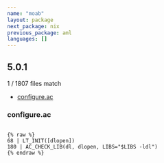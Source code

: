 ```yaml
---
name: "moab"
layout: package
next_package: nix
previous_package: aml
languages: []
---
```

## 5.0.1
1 / 1807 files match

 - [configure.ac](#configureac)

### configure.ac

```

{% raw %}
68 | LT_INIT([dlopen])
180 | AC_CHECK_LIB(dl, dlopen, LIBS="$LIBS -ldl")
{% endraw %}

```
